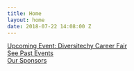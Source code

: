 ```yaml
---
title: Home
layout: home
date: 2018-07-22 14:08:00 Z
---
```


<div class="container-fluid">
  <div class="row">
    <div class="col-md-6">
      <div>
        <a href="./events/04-diversitechy-career-fair-2018" class="btn btn-default btn-lg">Upcoming Event: Diversitechy Career Fair</a>
      </div>
    </div>
    <div class="col-md-6">
      <div>
        <a href="{{ "/events" | relative_url }}" class="btn btn-default btn-lg">See Past Events</a>
      </div>
    </div>
  </div>

  <div class="row">
    <div class="col-md-12">
      <div>
        <a href="{{ "/sponsors" | relative_url }}" class="btn btn-default btn-lg">Our Sponsors</a>
      </div>
    </div>
  </div>
</div>
